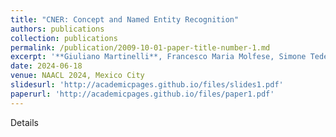 ```yaml
---
title: "CNER: Concept and Named Entity Recognition"
authors: publications
collection: publications
permalink: /publication/2009-10-01-paper-title-number-1.md
excerpt: '**Giuliano Martinelli**, Francesco Maria Molfese, Simone Tedeschi, Alberte Fernàndez-Castro, Roberto Navigli.'
date: 2024-06-18
venue: NAACL 2024, Mexico City
slidesurl: 'http://academicpages.github.io/files/slides1.pdf'
paperurl: 'http://academicpages.github.io/files/paper1.pdf'
---
```


Details
